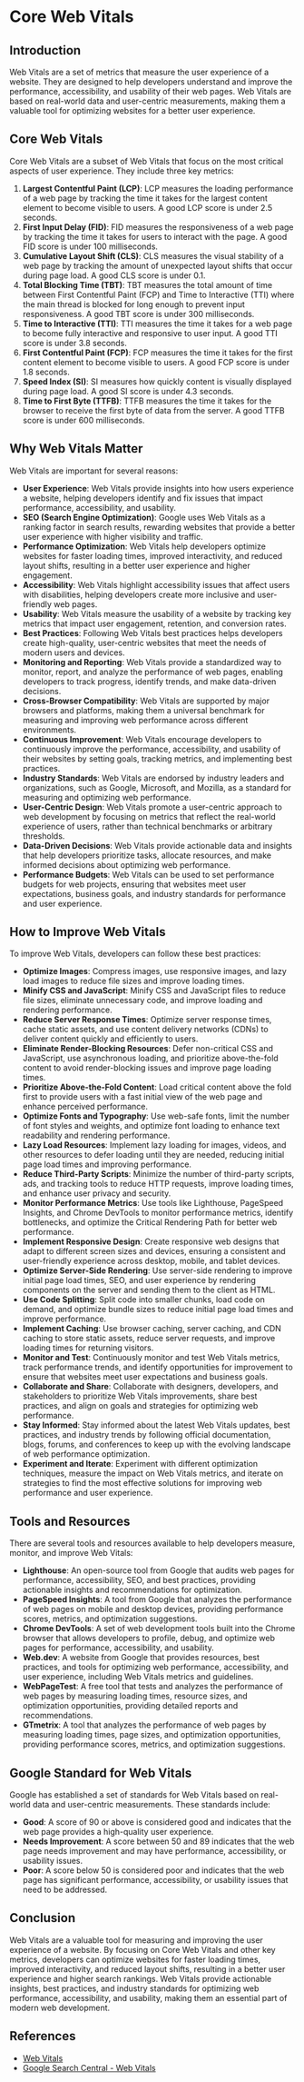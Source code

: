 # Core Web Vitals

## Introduction

Web Vitals are a set of metrics that measure the user experience of a website. They are designed to help developers understand and improve the performance, accessibility, and usability of their web pages. Web Vitals are based on real-world data and user-centric measurements, making them a valuable tool for optimizing websites for a better user experience.

## Core Web Vitals

Core Web Vitals are a subset of Web Vitals that focus on the most critical aspects of user experience. They include three key metrics:

1. **Largest Contentful Paint (LCP)**: LCP measures the loading performance of a web page by tracking the time it takes for the largest content element to become visible to users. A good LCP score is under 2.5 seconds.
2. **First Input Delay (FID)**: FID measures the responsiveness of a web page by tracking the time it takes for users to interact with the page. A good FID score is under 100 milliseconds.
3. **Cumulative Layout Shift (CLS)**: CLS measures the visual stability of a web page by tracking the amount of unexpected layout shifts that occur during page load. A good CLS score is under 0.1.
4. **Total Blocking Time (TBT)**: TBT measures the total amount of time between First Contentful Paint (FCP) and Time to Interactive (TTI) where the main thread is blocked for long enough to prevent input responsiveness. A good TBT score is under 300 milliseconds.
5. **Time to Interactive (TTI)**: TTI measures the time it takes for a web page to become fully interactive and responsive to user input. A good TTI score is under 3.8 seconds.
6. **First Contentful Paint (FCP)**: FCP measures the time it takes for the first content element to become visible to users. A good FCP score is under 1.8 seconds.
7. **Speed Index (SI)**: SI measures how quickly content is visually displayed during page load. A good SI score is under 4.3 seconds.
8. **Time to First Byte (TTFB)**: TTFB measures the time it takes for the browser to receive the first byte of data from the server. A good TTFB score is under 600 milliseconds.

## Why Web Vitals Matter

Web Vitals are important for several reasons:

- **User Experience**: Web Vitals provide insights into how users experience a website, helping developers identify and fix issues that impact performance, accessibility, and usability.
- **SEO (Search Engine Optimization)**: Google uses Web Vitals as a ranking factor in search results, rewarding websites that provide a better user experience with higher visibility and traffic.
- **Performance Optimization**: Web Vitals help developers optimize websites for faster loading times, improved interactivity, and reduced layout shifts, resulting in a better user experience and higher engagement.
- **Accessibility**: Web Vitals highlight accessibility issues that affect users with disabilities, helping developers create more inclusive and user-friendly web pages.
- **Usability**: Web Vitals measure the usability of a website by tracking key metrics that impact user engagement, retention, and conversion rates.
- **Best Practices**: Following Web Vitals best practices helps developers create high-quality, user-centric websites that meet the needs of modern users and devices.
- **Monitoring and Reporting**: Web Vitals provide a standardized way to monitor, report, and analyze the performance of web pages, enabling developers to track progress, identify trends, and make data-driven decisions.
- **Cross-Browser Compatibility**: Web Vitals are supported by major browsers and platforms, making them a universal benchmark for measuring and improving web performance across different environments.
- **Continuous Improvement**: Web Vitals encourage developers to continuously improve the performance, accessibility, and usability of their websites by setting goals, tracking metrics, and implementing best practices.
- **Industry Standards**: Web Vitals are endorsed by industry leaders and organizations, such as Google, Microsoft, and Mozilla, as a standard for measuring and optimizing web performance.
- **User-Centric Design**: Web Vitals promote a user-centric approach to web development by focusing on metrics that reflect the real-world experience of users, rather than technical benchmarks or arbitrary thresholds.
- **Data-Driven Decisions**: Web Vitals provide actionable data and insights that help developers prioritize tasks, allocate resources, and make informed decisions about optimizing web performance.
- **Performance Budgets**: Web Vitals can be used to set performance budgets for web projects, ensuring that websites meet user expectations, business goals, and industry standards for performance and user experience.

## How to Improve Web Vitals

To improve Web Vitals, developers can follow these best practices:

- **Optimize Images**: Compress images, use responsive images, and lazy load images to reduce file sizes and improve loading times.
- **Minify CSS and JavaScript**: Minify CSS and JavaScript files to reduce file sizes, eliminate unnecessary code, and improve loading and rendering performance.
- **Reduce Server Response Times**: Optimize server response times, cache static assets, and use content delivery networks (CDNs) to deliver content quickly and efficiently to users.
- **Eliminate Render-Blocking Resources**: Defer non-critical CSS and JavaScript, use asynchronous loading, and prioritize above-the-fold content to avoid render-blocking issues and improve page loading times.
- **Prioritize Above-the-Fold Content**: Load critical content above the fold first to provide users with a fast initial view of the web page and enhance perceived performance.
- **Optimize Fonts and Typography**: Use web-safe fonts, limit the number of font styles and weights, and optimize font loading to enhance text readability and rendering performance.
- **Lazy Load Resources**: Implement lazy loading for images, videos, and other resources to defer loading until they are needed, reducing initial page load times and improving performance.
- **Reduce Third-Party Scripts**: Minimize the number of third-party scripts, ads, and tracking tools to reduce HTTP requests, improve loading times, and enhance user privacy and security.
- **Monitor Performance Metrics**: Use tools like Lighthouse, PageSpeed Insights, and Chrome DevTools to monitor performance metrics, identify bottlenecks, and optimize the Critical Rendering Path for better web performance.
- **Implement Responsive Design**: Create responsive web designs that adapt to different screen sizes and devices, ensuring a consistent and user-friendly experience across desktop, mobile, and tablet devices.
- **Optimize Server-Side Rendering**: Use server-side rendering to improve initial page load times, SEO, and user experience by rendering components on the server and sending them to the client as HTML.
- **Use Code Splitting**: Split code into smaller chunks, load code on demand, and optimize bundle sizes to reduce initial page load times and improve performance.
- **Implement Caching**: Use browser caching, server caching, and CDN caching to store static assets, reduce server requests, and improve loading times for returning visitors.
- **Monitor and Test**: Continuously monitor and test Web Vitals metrics, track performance trends, and identify opportunities for improvement to ensure that websites meet user expectations and business goals.
- **Collaborate and Share**: Collaborate with designers, developers, and stakeholders to prioritize Web Vitals improvements, share best practices, and align on goals and strategies for optimizing web performance.
- **Stay Informed**: Stay informed about the latest Web Vitals updates, best practices, and industry trends by following official documentation, blogs, forums, and conferences to keep up with the evolving landscape of web performance optimization.
- **Experiment and Iterate**: Experiment with different optimization techniques, measure the impact on Web Vitals metrics, and iterate on strategies to find the most effective solutions for improving web performance and user experience.

## Tools and Resources

There are several tools and resources available to help developers measure, monitor, and improve Web Vitals:

- **Lighthouse**: An open-source tool from Google that audits web pages for performance, accessibility, SEO, and best practices, providing actionable insights and recommendations for optimization.
- **PageSpeed Insights**: A tool from Google that analyzes the performance of web pages on mobile and desktop devices, providing performance scores, metrics, and optimization suggestions.
- **Chrome DevTools**: A set of web development tools built into the Chrome browser that allows developers to profile, debug, and optimize web pages for performance, accessibility, and usability.
- **Web.dev**: A website from Google that provides resources, best practices, and tools for optimizing web performance, accessibility, and user experience, including Web Vitals metrics and guidelines.
- **WebPageTest**: A free tool that tests and analyzes the performance of web pages by measuring loading times, resource sizes, and optimization opportunities, providing detailed reports and recommendations.
- **GTmetrix**: A tool that analyzes the performance of web pages by measuring loading times, page sizes, and optimization opportunities, providing performance scores, metrics, and optimization suggestions.

## Google Standard for Web Vitals

Google has established a set of standards for Web Vitals based on real-world data and user-centric measurements. These standards include:

- **Good**: A score of 90 or above is considered good and indicates that the web page provides a high-quality user experience.
- **Needs Improvement**: A score between 50 and 89 indicates that the web page needs improvement and may have performance, accessibility, or usability issues.
- **Poor**: A score below 50 is considered poor and indicates that the web page has significant performance, accessibility, or usability issues that need to be addressed.

## Conclusion

Web Vitals are a valuable tool for measuring and improving the user experience of a website. By focusing on Core Web Vitals and other key metrics, developers can optimize websites for faster loading times, improved interactivity, and reduced layout shifts, resulting in a better user experience and higher search rankings. Web Vitals provide actionable insights, best practices, and industry standards for optimizing web performance, accessibility, and usability, making them an essential part of modern web development.

## References

- [Web Vitals](https://web.dev/vitals/)
- [Google Search Central - Web Vitals](https://developers.google.com/search/docs/advanced/vitals/)
